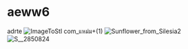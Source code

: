 # aeww6
adrte
![ImageToStl com_แหม่ม+(1)](https://user-images.githubusercontent.com/121926295/210764492-c151a420-1c95-499f-bf84-bee6b093e767.png)
![Sunflower_from_Silesia2](https://user-images.githubusercontent.com/121926295/210764631-7a831993-63d0-46d6-aaa1-4491f94325d5.jpg)
![S__2850824](https://user-images.githubusercontent.com/121926295/210764703-403808f4-fb23-4a8f-bae5-198bcf5ab635.jpg)
